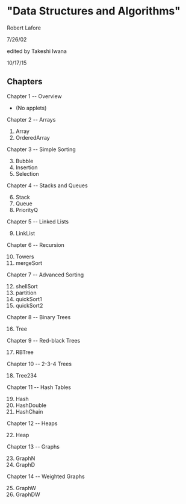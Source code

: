 "Data Structures and Algorithms"
================================

Robert Lafore

7/26/02

edited by Takeshi Iwana

10/17/15

## Chapters

Chapter 1 -- Overview

* (No applets)

Chapter 2 -- Arrays
   
   1. Array
   2. OrderedArray

Chapter 3 -- Simple Sorting
   
   3. Bubble
   4. Insertion
   5. Selection

Chapter 4 -- Stacks and Queues
   
   6. Stack
   7. Queue
   8. PriorityQ

Chapter 5 -- Linked Lists
   
   9. LinkList

Chapter 6 -- Recursion
   
   10. Towers
   11. mergeSort

Chapter 7 -- Advanced Sorting
   
   12. shellSort
   13. partition
   14. quickSort1
   15. quickSort2

Chapter 8 -- Binary Trees
   
   16. Tree

Chapter 9 -- Red-black Trees
   
   17. RBTree

Chapter 10 -- 2-3-4 Trees
   
   18. Tree234

Chapter 11 -- Hash Tables
   
   19. Hash
   20. HashDouble
   21. HashChain

Chapter 12 -- Heaps
   
   22. Heap

Chapter 13 -- Graphs
   
   23. GraphN
   24. GraphD

Chapter 14 -- Weighted Graphs
   
   25. GraphW
   26. GraphDW
